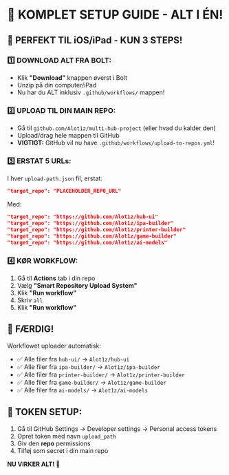# 🚀 KOMPLET SETUP GUIDE - ALT I ÉN!

## 📱 PERFEKT TIL iOS/iPad - KUN 3 STEPS!

### 1️⃣ DOWNLOAD ALT FRA BOLT:
- Klik **"Download"** knappen øverst i Bolt
- Unzip på din computer/iPad
- Nu har du ALT inklusiv `.github/workflows/` mappen!

### 2️⃣ UPLOAD TIL DIN MAIN REPO:
- Gå til `github.com/Alot1z/multi-hub-project` (eller hvad du kalder den)
- Upload/drag hele mappen til GitHub
- **VIGTIGT:** GitHub vil nu have `.github/workflows/upload-to-repos.yml`!

### 3️⃣ ERSTAT 5 URLs:
I hver `upload-path.json` fil, erstat:
```json
"target_repo": "PLACEHOLDER_REPO_URL"
```

Med:
```json
"target_repo": "https://github.com/Alot1z/hub-ui"
"target_repo": "https://github.com/Alot1z/ipa-builder"  
"target_repo": "https://github.com/Alot1z/printer-builder"
"target_repo": "https://github.com/Alot1z/game-builder"
"target_repo": "https://github.com/Alot1z/ai-models"
```

### 4️⃣ KØR WORKFLOW:
1. Gå til **Actions** tab i din repo
2. Vælg **"Smart Repository Upload System"**
3. Klik **"Run workflow"**
4. Skriv `all`
5. Klik **"Run workflow"**

## 🎉 FÆRDIG!
Workflowet uploader automatisk:
- ✅ Alle filer fra `hub-ui/` → `Alot1z/hub-ui`
- ✅ Alle filer fra `ipa-builder/` → `Alot1z/ipa-builder`
- ✅ Alle filer fra `printer-builder/` → `Alot1z/printer-builder`
- ✅ Alle filer fra `game-builder/` → `Alot1z/game-builder`
- ✅ Alle filer fra `ai-models/` → `Alot1z/ai-models`

## 🔑 TOKEN SETUP:
1. Gå til GitHub Settings → Developer settings → Personal access tokens
2. Opret token med navn `upload_path`
3. Giv den **repo** permissions
4. Tilføj som secret i din main repo

**NU VIRKER ALT! 🚀**